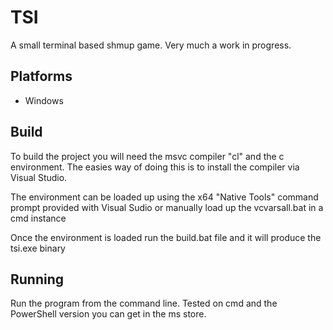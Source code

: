 # TSI

A small terminal based shmup game. Very much a work in progress.

## Platforms

- Windows

## Build

To build the project you will need the msvc compiler "cl" and the c environment.
The easies way of doing this is to install the compiler via Visual Studio.

The environment can be loaded up using the x64 "Native Tools" command prompt provided with Visual Sudio or manually load up the vcvarsall.bat in a cmd instance

Once the environment is loaded run the build.bat file and it will produce the tsi.exe binary

## Running

Run the program from the command line.
Tested on cmd and the PowerShell version you can get in the ms store.
